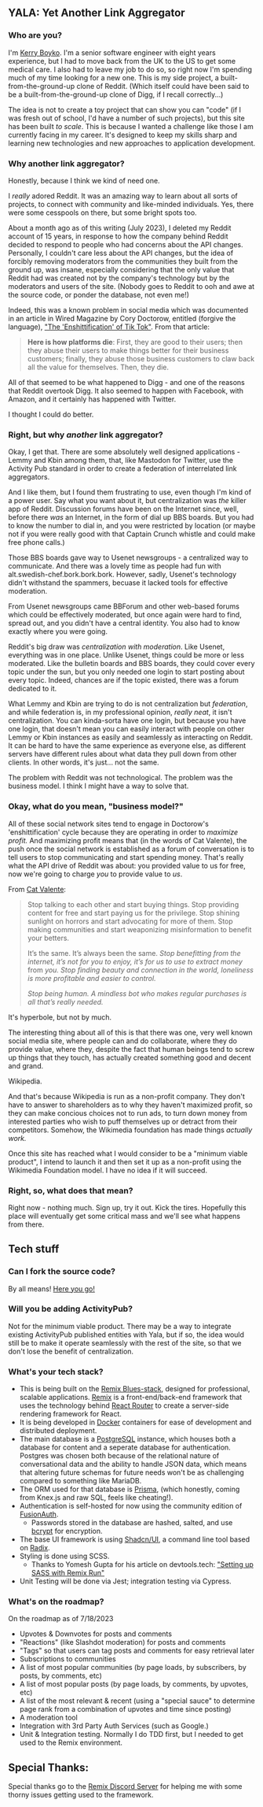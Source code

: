 ## YALA: Yet Another Link Aggregator

### Who are you?

I'm [Kerry Boyko](https://linkedin.com/in/kerryboyko). I'm a senior software engineer with eight years experience, but I had to move back from the UK to the US to get some medical care. I also had to leave my job to do so, so right now I'm spending much of my time looking for a new one. This is my side project, a built-from-the-ground-up clone of Reddit. (Which itself could have been said to be a built-from-the-ground-up clone of Digg, if I recall correctly...)

The idea is not to create a toy project that can show you can "code" (if I was fresh out of school, I'd have a number of such projects), but this site has been built _to scale_. This is because I wanted a challenge like those I am currently facing in my career. It's designed to keep my skills sharp and learning new technologies and new approaches to application development.

### Why another link aggregator?

Honestly, because I think we kind of need one.

I _really_ adored Reddit. It was an amazing way to learn about all sorts of projects, to connect with community and like-minded individuals. Yes, there were some cesspools on there, but some bright spots too.

About a month ago as of this writing (July 2023), I deleted my Reddit account of 15 years, in response to how the company behind Reddit decided to respond to people who had concerns about the API changes. Personally, I couldn't care less about the API changes, but the idea of forcibly removing moderators from the communities they built from the ground up, was insane, especially considering that the only value that Reddit had was created not by the company's technology but by the moderators and users of the site. (Nobody goes to Reddit to ooh and awe at the source code, or ponder the database, not even me!)

Indeed, this was a known problem in social media which was documented in an article in Wired Magazine by Cory Doctorow, entitled (forgive the language), ["The 'Enshittification' of Tik Tok"]("https://www.wired.com/story/tiktok-platforms-cory-doctorow/"). From that article:

> **Here is how platforms die**: First, they are good to their users; then they abuse their users to make things better for their business customers; finally, they abuse those business customers to claw back all the value for themselves. Then, they die.

All of that seemed to be what happened to Digg - and one of the reasons that Reddit overtook Digg. It also seemed to happen with Facebook, with Amazon, and it certainly has happened with Twitter.

I thought I could do better.

### Right, but why _another_ link aggregator?

Okay, I get that. There are some absolutely well designed applications - Lemmy and Kbin among them, that, like Mastodon for Twitter, use the Activity Pub standard in order to create a federation of interrelated link aggregators.

And I like them, but I found them frustrating to use, even though I'm kind of a power user. Say what you want about it, but centralization was _the_ killer app of Reddit. Discussion forums have been on the Internet since, well, before there _was_ an Internet, in the form of dial up BBS boards. But you had to know the number to dial in, and you were restricted by location (or maybe not if you were really good with that Captain Crunch whistle and could make free phone calls.)

Those BBS boards gave way to Usenet newsgroups - a centralized way to communicate. And there was a lovely time as people had fun with alt.swedish-chef.bork.bork.bork. However, sadly, Usenet's technology didn't withstand the spammers, becuase it lacked tools for effective moderation.

From Usenet newsgroups came BBForum and other web-based forums which could be effectively moderated, but once again were hard to find, spread out, and you didn't have a central identity. You also had to know exactly where you were going.

Reddit's big draw was _centralization with moderation_. Like Usenet, everything was in one place. Unlike Usenet, things could be more or less moderated. Like the bulletin boards and BBS boards, they could cover every topic under the sun, but you only needed one login to start posting about every topic. Indeed, chances are if the topic existed, there was a forum dedicated to it.

What Lemmy and Kbin are trying to do is not centralization but _federation_, and while federation is, in my professional opinion, _really neat_, it isn't centralization. You can kinda-sorta have one login, but because you have one login, that doesn't mean you can easily interact with people on other Lemmy or Kbin instances as easily and seamlessly as interacting on Reddit. It can be hard to have the same experience as everyone else, as different servers have different rules about what data they pull down from other clients. In other words, it's just... not the same.

The problem with Reddit was not technological. The problem was the business model. I think I might have a way to solve that.

### Okay, what do you mean, "business model?"

All of these social network sites tend to engage in Doctorow's 'enshittification' cycle because they are operating in order to _maximize profit._ And maximizing profit means that (in the words of Cat Valente), the push once the social network is established as a forum of conversation is to tell users to stop communicating and start spending money. That's really what the API drive of Reddit was about: you provided value to us for free, now we're going to charge _you_ to provide value to _us_.

From [Cat Valente](https://catvalente.substack.com/p/stop-talking-to-each-other-and-start):

> Stop talking to each other and start buying things. Stop providing content for free and start paying us for the privilege. Stop shining sunlight on horrors and start advocating for more of them. Stop making communities and start weaponizing misinformation to benefit your betters.
>
> It’s the same. It’s always been the same. _Stop benefitting from the internet, it’s not for you to enjoy, it’s for us to use to extract money_ from _you. Stop finding beauty and connection in the world, loneliness is more profitable and easier to control._
>
> _Stop being human. A mindless bot who makes regular purchases is all that’s really needed._

It's hyperbole, but not by much.

The interesting thing about all of this is that there was one, very well known social media site, where people can and do collaborate, where they do provide value, where they, despite the fact that human beings tend to screw up things that they touch, has actually created something good and decent and grand.

Wikipedia.

And that's because Wikipedia is run as a non-profit company. They don't have to answer to shareholders as to why they haven't maximized profit, so they can make concious choices not to run ads, to turn down money from interested parties who wish to puff themselves up or detract from their competitors. Somehow, the Wikimedia foundation has made things _actually work._

Once this site has reached what I would consider to be a "minimum viable product", I intend to launch it and then set it up as a non-profit using the Wikimedia Foundation model. I have no idea if it will succeed.

### Right, so, what does that mean?

Right now - nothing much. Sign up, try it out. Kick the tires. Hopefully this place will eventually get some critical mass and we'll see what happens from there.

## Tech stuff

### Can I fork the source code?

By all means! [Here you go!](https://github.com/kerryboyko/YetAnotherLinkAggregator)

### Will you be adding ActivityPub?

Not for the minimum viable product. There may be a way to integrate existing ActivityPub published entities with Yala, but if so, the idea would still be to make it operate seamlessly with the rest of the site, so that we don't lose the benefit of centralization.

### What's your tech stack?

- This is being built on the [Remix Blues-stack](https://github.com/remix-run/blues-stack), designed for professional, scalable applications. [Remix](https://remix.run/) is a front-end/back-end framework that uses the technology behind [React Router](https://reactrouter.com/en/main) to create a server-side rendering framework for React.
- It is being developed in [Docker](https://www.docker.com/) containers for ease of development and distributed deployment.
- The main database is a [PostgreSQL](https://www.postgresql.org/) instance, which houses both a database for content and a seperate database for authentication. Postgres was chosen both because of the relational nature of conversational data and the ability to handle JSON data, which means that altering future schemas for future needs won't be as challenging compared to something like MariaDB.
- The ORM used for that database is [Prisma](https://www.prisma.io/), (which honestly, coming from Knex.js and raw SQL, feels like cheating!).
- Authentication is self-hosted for now using the community edition of [FusionAuth](https://fusionauth.io/).
  - Passwords stored in the database are hashed, salted, and use [bcrypt](https://en.wikipedia.org/wiki/Bcrypt) for encryption.
- The base UI framework is using [Shadcn/UI](https://ui.shadcn.com/), a command line tool based on [Radix](https://www.radix-ui.com/).
- Styling is done using SCSS.
  - Thanks to Yomesh Gupta for his article on devtools.tech: ["Setting up SASS with Remix Run"](https://devtools.tech/blog/setting-up-sass-with-remix-run---rid---lXDyMjDSdDZDXxNcJ2ep)
- Unit Testing will be done via Jest; integration testing via Cypress.

### What's on the roadmap?

On the roadmap as of 7/18/2023

- Upvotes & Downvotes for posts and comments
- "Reactions" (like Slashdot moderation) for posts and comments
- "Tags" so that users can tag posts and comments for easy retrieval later
- Subscriptions to communities
- A list of most popular communities (by page loads, by subscribers, by posts, by comments, etc)
- A list of most popular posts (by page loads, by comments, by upvotes, etc)
- A list of the most relevant & recent (using a "special sauce" to determine page rank from a combination of upvotes and time since posting)
- A moderation tool
- Integration with 3rd Party Auth Services (such as Google.)
- Unit & Integration testing. Normally I do TDD first, but I needed to get used to the Remix environment.

## Special Thanks:

Special thanks go to the [Remix Discord Server](https://rmx.as/discord) for helping me with some thorny issues getting used to the framework.
